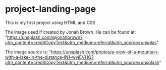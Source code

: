 # project-landing-page
This is my first project using HTML and CSS

The image used if created by Jonah Brown. He can be found at: 
"https://unsplash.com/@jonahbrown?utm_content=creditCopyText&utm_medium=referral&utm_source=unsplas" 

The image source is: "https://unsplash.com/photos/a-view-of-a-mountain-with-a-lake-in-the-distance-lN1-wyjEVHQ?utm_content=creditCopyText&utm_medium=referral&utm_source=unsplash"
